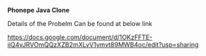 **Phonepe Java Clone**

Details of the Probelm Can be found at below link

https://docs.google.com/document/d/1OKzFFTE-iiQ4vJRVOmQQzXZB2mXLvV1ymvt89MWB4oc/edit?usp=sharing
